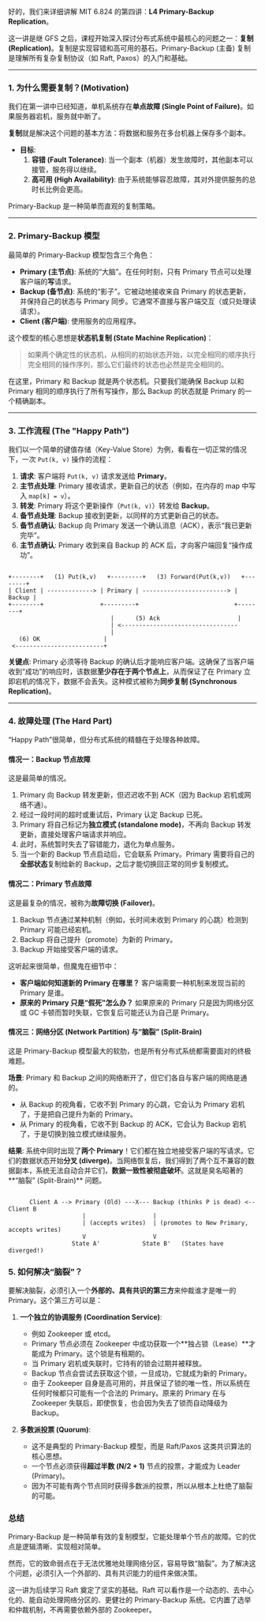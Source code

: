 好的，我们来详细讲解 MIT 6.824 的第四讲：**L4 Primary-Backup Replication**。

这一讲是继 GFS 之后，课程开始深入探讨分布式系统中最核心的问题之一：**复制 (Replication)**。复制是实现容错和高可用的基石。Primary-Backup (主备) 复制是理解所有复杂复制协议（如 Raft, Paxos）的入门和基础。

---

### 1. 为什么需要复制？(Motivation)

我们在第一讲中已经知道，单机系统存在**单点故障 (Single Point of Failure)**。如果服务器宕机，服务就中断了。

**复制**就是解决这个问题的基本方法：将数据和服务在多台机器上保存多个副本。

- **目标**:
  1.  **容错 (Fault Tolerance)**: 当一个副本（机器）发生故障时，其他副本可以接管，服务得以继续。
  2.  **高可用 (High Availability)**: 由于系统能够容忍故障，其对外提供服务的总时长比例会更高。

Primary-Backup 是一种简单而直观的复制策略。

---

### 2. Primary-Backup 模型

最简单的 Primary-Backup 模型包含三个角色：

- **Primary (主节点)**: 系统的“大脑”。在任何时刻，只有 Primary 节点可以处理客户端的**写**请求。
- **Backup (备节点)**: 系统的“影子”。它被动地接收来自 Primary 的状态更新，并保持自己的状态与 Primary 同步。它通常不直接与客户端交互（或只处理读请求）。
- **Client (客户端)**: 使用服务的应用程序。

这个模型的核心思想是**状态机复制 (State Machine Replication)**：

> 如果两个确定性的状态机，从相同的初始状态开始，以完全相同的顺序执行完全相同的操作序列，那么它们最终的状态也必然是完全相同的。

在这里，Primary 和 Backup 就是两个状态机。只要我们能确保 Backup 以和 Primary 相同的顺序执行了所有写操作，那么 Backup 的状态就是 Primary 的一个精确副本。

---

### 3. 工作流程 (The "Happy Path")

我们以一个简单的键值存储（Key-Value Store）为例，看看在一切正常的情况下，一次 `Put(k, v)` 操作的流程：

1.  **请求**: 客户端将 `Put(k, v)` 请求发送给 **Primary**。
2.  **主节点处理**: Primary 接收请求，更新自己的状态（例如，在内存的 map 中写入 `map[k] = v`）。
3.  **转发**: Primary 将这个更新操作（`Put(k, v)`）转发给 **Backup**。
4.  **备节点处理**: Backup 接收到更新，以同样的方式更新自己的状态。
5.  **备节点确认**: Backup 向 Primary 发送一个确认消息（ACK），表示“我已更新完毕”。
6.  **主节点确认**: Primary 收到来自 Backup 的 ACK 后，才向客户端回复“操作成功”。

![]()

```
+--------+   (1) Put(k,v)   +---------+   (3) Forward(Put(k,v))   +--------+
| Client | -------------> | Primary | ------------------------> | Backup |
+--------+                +---------+                           +--------+
                             |      (5) Ack                      |
                             | <---------------------------------
                             |
   (6) OK                  |
 <-------------------------+
```

**关键点**: Primary 必须等待 Backup 的确认后才能响应客户端。这确保了当客户端收到“成功”的响应时，该数据**至少存在于两个节点上**，从而保证了在 Primary 立即宕机的情况下，数据不会丢失。这种模式被称为**同步复制 (Synchronous Replication)**。

---

### 4. 故障处理 (The Hard Part)

“Happy Path”很简单，但分布式系统的精髓在于处理各种故障。

#### 情况一：Backup 节点故障

这是最简单的情况。

1.  Primary 向 Backup 转发更新，但迟迟收不到 ACK（因为 Backup 宕机或网络不通）。
2.  经过一段时间的超时或重试后，Primary 认定 Backup 已死。
3.  Primary 将自己标记为**独立模式 (standalone mode)**，不再向 Backup 转发更新，直接处理客户端请求并响应。
4.  此时，系统暂时失去了容错能力，退化为单点服务。
5.  当一个新的 Backup 节点启动后，它会联系 Primary。Primary 需要将自己的**全部状态**复制给新的 Backup，之后才能切换回正常的同步复制模式。

#### 情况二：Primary 节点故障

这是最复杂的情况，被称为**故障切换 (Failover)**。

1.  Backup 节点通过某种机制（例如，长时间未收到 Primary 的心跳）检测到 Primary 可能已经宕机。
2.  Backup 将自己提升（promote）为新的 Primary。
3.  Backup 开始接受客户端的请求。

这听起来很简单，但魔鬼在细节中：

- **客户端如何知道新的 Primary 在哪里？** 客户端需要一种机制来发现当前的 Primary 是谁。
- **原来的 Primary 只是“假死”怎么办？** 如果原来的 Primary 只是因为网络分区或 GC 卡顿而暂时失联，它恢复后可能还认为自己是 Primary。

#### 情况三：网络分区 (Network Partition) 与“脑裂” (Split-Brain)

这是 Primary-Backup 模型最大的软肋，也是所有分布式系统都需要面对的终极难题。

**场景**: Primary 和 Backup 之间的网络断开了，但它们各自与客户端的网络是通的。

- 从 Backup 的视角看，它收不到 Primary 的心跳，它会认为 Primary 宕机了，于是把自己提升为新的 Primary。
- 从 Primary 的视角看，它收不到 Backup 的 ACK，它会认为 Backup 宕机了，于是切换到独立模式继续服务。

**结果**: 系统中同时出现了**两个 Primary**！它们都在独立地接受客户端的写请求。它们的数据状态开始**分叉 (diverge)**。当网络恢复后，我们得到了两个互不兼容的数据副本，系统无法自动合并它们，**数据一致性被彻底破坏**。这就是臭名昭著的**“脑裂” (Split-Brain)** 问题。

![]()

```
      Client A --> Primary (Old) ---X--- Backup (thinks P is dead) <-- Client B
                     |                   |
                     | (accepts writes)  | (promotes to New Primary, accepts writes)
                     V                   V
                  State A'            State B'   (States have diverged!)
```

### 5. 如何解决“脑裂”？

要解决脑裂，必须引入一个**外部的、具有共识的第三方**来仲裁谁才是唯一的 Primary。这个第三方可以是：

1.  **一个独立的协调服务 (Coordination Service)**:

    - 例如 Zookeeper 或 etcd。
    - Primary 节点必须在 Zookeeper 中成功获取一个**独占锁（Lease）**才能成为 Primary。这个锁是有租期的。
    - 当 Primary 宕机或失联时，它持有的锁会过期并被释放。
    - Backup 节点会尝试去获取这个锁，一旦成功，它就成为新的 Primary。
    - 由于 Zookeeper 自身是高可用的，并且保证了锁的唯一性，所以系统在任何时候都只可能有一个合法的 Primary。原来的 Primary 在与 Zookeeper 失联后，即使恢复，也会因为失去了锁而自动降级为 Backup。

2.  **多数派投票 (Quorum)**:
    - 这不是典型的 Primary-Backup 模型，而是 Raft/Paxos 这类共识算法的核心思想。
    - 一个节点必须获得**超过半数 (N/2 + 1)** 节点的投票，才能成为 Leader (Primary)。
    - 因为不可能有两个节点同时获得多数派的投票，所以从根本上杜绝了脑裂的可能。

### 总结

Primary-Backup 是一种简单有效的复制模型，它能处理单个节点的故障。它的优点是逻辑清晰、实现相对简单。

然而，它的致命弱点在于无法优雅地处理网络分区，容易导致“脑裂”。为了解决这个问题，必须引入一个外部的、具有共识能力的组件来做决策。

这一讲为后续学习 Raft 奠定了坚实的基础。Raft 可以看作是一个动态的、去中心化的、能自动处理网络分区的、更健壮的 Primary-Backup 系统。它内置了选举和仲裁机制，不再需要依赖外部的 Zookeeper。
